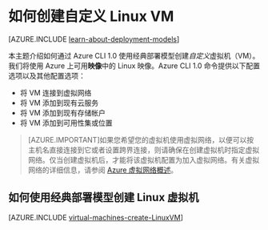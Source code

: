 <properties
	pageTitle="创建 Linux VM | Azure"
	description="了解如何使用运行 Linux 操作系统的经典部署模型创建自定义虚拟机。"
	services="virtual-machines-linux"
	documentationCenter=""
	authors="iainfoulds"
	manager="timlt"
	editor="tysonn"
	tags="azure-service-management"/>

<tags
	ms.service="virtual-machines-linux"
	ms.workload="infrastructure-services"
	ms.tgt_pltfrm="vm-linux"
	ms.devlang="na"
	ms.topic="article"
	ms.date="02/09/2017"
	wacn.date="03/28/2017"
	ms.author="iainfou"/>


# 如何创建自定义 Linux VM

[AZURE.INCLUDE [learn-about-deployment-models](../../includes/learn-about-deployment-models-classic-include.md)]

本主题介绍如何通过 Azure CLI 1.0 使用经典部署模型创建*自定义*虚拟机（VM）。我们将使用 Azure 上可用**映像**中的 Linux 映像。Azure CLI 1.0 命令提供以下配置选项以及其他配置选项：

- 将 VM 连接到虚拟网络
- 将 VM 添加到现有云服务
- 将 VM 添加到现有存储帐户
- 将 VM 添加到可用性集或位置

> [AZURE.IMPORTANT]如果您希望您的虚拟机使用虚拟网络，以便可以按主机名直接连接到它或者设置跨界连接，则请确保在创建虚拟机时指定虚拟网络。仅当创建虚拟机后，才能将该虚拟机配置为加入虚拟网络。有关虚拟网络的详细信息，请参阅 [Azure 虚拟网络概述](/documentation/articles/virtual-networks-overview/)。


## 如何使用经典部署模型创建 Linux 虚拟机

[AZURE.INCLUDE [virtual-machines-create-LinuxVM](../../includes/virtual-machines-create-linuxvm.md)]

<!---HONumber=Mooncake_1207_2015-->